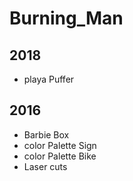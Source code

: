 # Burning_Man

2018
-----
* playa Puffer 


2016
--------
* Barbie Box
* color Palette Sign
* color Palette Bike
* Laser cuts
